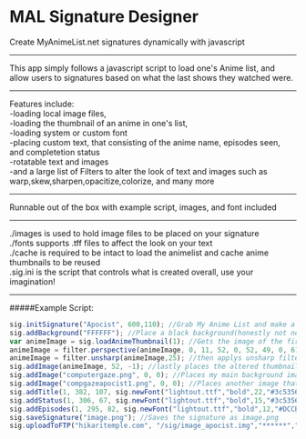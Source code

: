 MAL Signature Designer
====================

Create MyAnimeList.net signatures dynamically with javascript

-------------------------------------------
This app simply follows a javascript script to load one's Anime list, and allow users to signatures based on what the last 
shows they watched were.

-------------------------------------------
Features include:<br>
-loading local image files, <br>
-loading the thumbnail of an anime in one's list,<br>
-loading system or custom font<br>
-placing custom text, that consisting of the anime name, episodes seen, and completetion status<br>
-rotatable text and images<br>
-and a large list of Filters to alter the look of text and images such as warp,skew,sharpen,opacitize,colorize, and many more

-------------------------------------------
Runnable out of the box with example script, images, and font included

-------------------------------------------
./images is used to hold image files to be placed on your signature<br>
./fonts supports .tff files to affect the look on your text<br>
./cache is required to be intact to load the animelist and cache anime thumbnails to be reused<br>
.sig.ini is the script that controls what is created overall, use your imagination!<br>

-------------------------------------------

#####Example Script:<br>
````javascript
sig.initSignature("Apocist", 600,110); //Grab My Anime List and make a 600 by 110 signature
sig.addBackground("FFFFFF"); //Place a black background(honestly not needed)
var animeImage = sig.loadAnimeThumbnail(1); //Gets the image of the first anime on my list
animeImage = filter.perspective(animeImage, 0, 11, 52, 0, 52, 49, 0, 61); //applys a perspective filter to appear 3d slanted
animeImage = filter.unsharp(animeImage,25); //then applys unsharp filter to unblur
sig.addImage(animeImage, 52, -1); //lastly places the altered thumbnail on the sig
sig.addImage("computergaze.png", 0, 0); //Places my main background image on the sig (it has a hole for the anime image)
sig.addImage("compgazeapocist1.png", 0, 0); //Places another image that has my username
sig.addTitle(1, 382, 107, sig.newFont("lightout.ttf","bold",22,"#3c5356"), "left", 0, false, 35); //Places the first anime's title
sig.addStatus(1, 306, 67, sig.newFont("lightout.ttf","bold",15,"#3c5356"), "center", 28); //Places the first anime's watching status
sig.addEpisodes(1, 295, 82, sig.newFont("lightout.ttf","bold",12,"#DCCBCB"), "center", 28, 2); //Places the first anime's episodes watched
sig.saveSignature("image.png"); //Saves the signature as image.png
sig.uploadToFTP("hikaritemple.com", "/sig/image_apocist.img","******","******"); //Uploads the image to hikaritemple.com with my username/password

````
